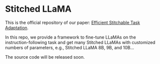 # Stitched LLaMA
This is the official repository of our paper: [Efficient Stitchable Task Adaptation](https://arxiv.org/abs/2311.17352#:~:text=The%20paradigm%20of%20pre%2Dtraining,meet%20a%20specific%20resource%20budget.). 

In this repo, we provide a framework to fine-tune LLaMAs on the instruction-following task and get many Stitched LLaMAs with customized numbers of parameters, e.g., Stitched LLaMA 8B, 9B, and 10B...

The source code will be released soon.
